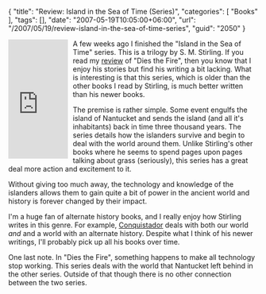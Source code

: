 {
	"title": "Review: Island in the Sea of Time (Series)",
	"categories": [
		"Books"
	],
	"tags": [],
	"date": "2007-05-19T10:05:00+06:00",
	"url": "/2007/05/19/review-island-in-the-sea-of-time-series",
	"guid": "2050"
}

<iframe src="http://rcm-na.amazon-adsystem.com/e/cm?t=raymondcamden-20&o=1&p=8&l=as1&asins=0451456750&fc1=000000&IS2=1&lt1=_top&lc1=0000FF&bc1=000000&bg1=FFFFFF&f=ifr&npa=1" style="width:120px;height:240px;padding-right: 10px;" scrolling="no" marginwidth="0" marginheight="0" frameborder="0" align="left"></iframe>

A few weeks ago I finished the "Island in the Sea of Time" series. This is a trilogy by S. M. Stirling. If you read my <a href="http://ray.camdenfamily.com/index.cfm/2006/2/7/Review-Dies-the-Fire-by-S-M-Stirling">review</a> of "Dies the Fire", then you know that I enjoy his stories but find his writing a bit lacking. What is interesting is that this series, which is older than the other books I read by Stirling, is much better written than his newer books. 

The premise is rather simple. Some event engulfs the island of Nantucket and sends the island (and all it's inhabitants) back in time three thousand years. The series details how the islanders survive and begin to deal with the world around them. Unlike Stirling's other books where he seems to spend pages upon pages talking about grass (seriously), this series has a great deal more action and excitement to it. 

Without giving too much away, the technology and knowledge of the islanders allows them to gain quite a bit of power in the ancient world and history is forever changed by their impact. 

I'm a huge fan of alternate history books, and I really enjoy how Stirling writes in this genre. For example, <a href="http://www.amazon.com/exec/obidos/redirect?link_code=as2&path=ASIN/0451459334&tag=raymondcamden-20&camp=1789&creative=9325">Conquistador</a> deals with both our world <i>and</i> and a world with an alternate history. Despite what I think of his newer writings, I'll probably pick up all his books over time.

One last note. In "Dies the Fire", something happens to make all technology stop working. This series deals with the world that Nantucket left behind in the other series. Outside of that though there is no other connection between the two series.